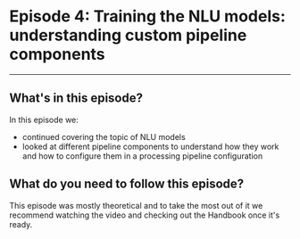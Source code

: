 # Episode 4: Training the NLU models: understanding custom pipeline components

---
## What's in this episode?

In this episode we:
- continued covering the topic of NLU models 
- looked at different pipeline components to understand how they work and 
how to configure them in a processing pipeline configuration

## What do you need to follow this episode?
This episode was mostly theoretical and to take the most out of it we 
recommend watching the video and checking out the Handbook once it's ready.
